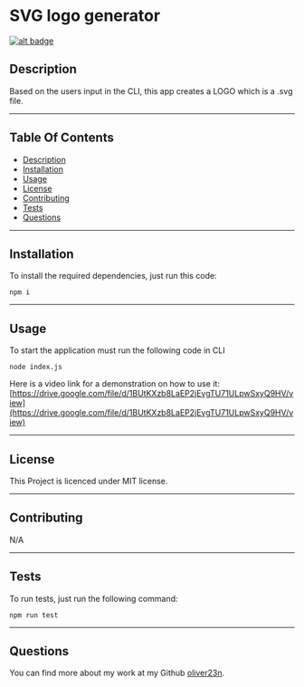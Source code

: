 # SVG logo generator

[![alt badge](https://img.shields.io/badge/licence-MIT-blue)](https://opensource.org/license/mit/)

## Description

Based on the users input in the CLI, this app creates a LOGO which is a .svg file.

---

## Table Of Contents
                             
- [Description](#description)
- [Installation](#installation)
- [Usage](#usage)
- [License](#license)
- [Contributing](#contributing)
- [Tests](#tests)
- [Questions](#questions)

---

## Installation

To install the required dependencies, just run this code: 

```
npm i
```

---

## Usage

To start the application must run the following code in CLI

```
node index.js
```
Here is a video link for a demonstration on how to use it:
[https://drive.google.com/file/d/1BUtKXzb8LaEP2jEvgTU71ULpwSxyQ9HV/view](https://drive.google.com/file/d/1BUtKXzb8LaEP2jEvgTU71ULpwSxyQ9HV/view)


---

## License

This Project is licenced under MIT license.

---

## Contributing

N/A

---

## Tests

To run tests, just run the following command:

```
npm run test
```

--- 


## Questions

You can find more about my work at my Github [oliver23n](https://github.com/oliver23n).





